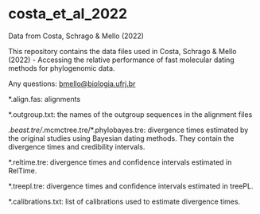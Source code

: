 # costa_et_al_2022

Data from Costa, Schrago & Mello (2022)

This repository contains the data files used in Costa, Schrago & Mello (2022) - Accessing the relative performance of fast molecular dating methods for phylogenomic data.

Any questions: bmello@biologia.ufrj.br

*.align.fas: alignments

*.outgroup.txt: the names of the outgroup sequences in the alignment files

*.beast.tre/*.mcmctree.tre/*.phylobayes.tre: divergence times estimated by the original studies using Bayesian dating methods. They contain the divergence times and credibility intervals.

*.reltime.tre: divergence times and confidence intervals estimated in RelTime.

*.treepl.tre: divergence times and confidence intervals estimated in treePL.

*.calibrations.txt: list of calibrations used to estimate divergence times.

